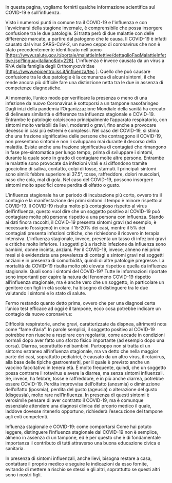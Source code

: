 <pageinfo>
In questa pagina, vogliamo fornirti qualche informazione scientifica sul COVID-19 e sull'influenza.
</pageinfo>

Visto i numerosi punti in comune tra il COVID-19 e l'influenza e con l'avvicinarsi della stagione invernale, è comprensibile
che possa insorgere confusione tra le due patologie. Si tratta però di due malattie con delle differenze marcate, a partire dal
patogeno che le causa.
Il COVID-19 è infatti causato dal virus SARS-CoV-2, un nuovo ceppo di coronavirus che non è stato precedentemente identificato nell'uomo [https://www.salute.gov.it/portale/malattieInfettive/dettaglioFaqMalattieInfettive.jsp?lingua=italiano&id=228].
L'influenza è invece causata da un virus a RNA della famiglia degli Orthomyxoviridae [https://www.epicentro.iss.it/influenza/tec ].
Quello che può causare confusione tra le due patologie è la comunanza di alcuni sintomi, il che rende ancora più difficile fare una distinzione
netta tra le due in assenza di competenze diagnostiche.

Al momento, l’unico modo per verificare la presenza o meno di una infezione da nuovo Coronavirus è sottoporsi a un tampone nasofaringeo
Dagli inizi della pandemia l’Organizzazione Mondiale della sanità ha cercato di delineare similarità e differenze tra influenza stagionale e COVID-19.
Entrambe le patologie colpiscono principalmente l’apparato respiratorio, con sintomi molto variabili da lievi, moderati o gravi, 
fino anche a provocare decesso in casi più estremi e complessi. Nel caso del COVID-19, si stima che una frazione significativa delle persone che contraggono
il COVID-19, non presentano sintomi e non li sviluppano mai durante il decorso della malattia. Esiste anche una frazione significativa
di contagiati che rimangono in fase pre-sintomatica per lungo tempo, prima di sviluppare i sintomi, durante la quale sono in grado di
contagiare molte altre persone.
Entrambe le malattie sono provocate da infezioni virali e si diffondono tramite goccioline di saliva, contatto, colpi di tosse, starnuti.
I principali sintomi sono simili: febbre superiore ai 37.5°, tosse, raffreddore, dolori muscolari, naso che cola, mal di gola.
Nel caso del COVID-19, possono insorgere sintomi molto specifici come perdita di olfatto o gusto.

L’influenza stagionale ha un periodo di incubazione più corto, ovvero tra il contagio e la manifestazione dei primi sintomi il tempo è minore rispetto al COVID-19.
Il COVID-19 risulta molto più contagioso rispetto al virus dell’influenza, questo vuol dire che un soggetto positivo al COVID-19 può contagiare molte più persone 
rispetto a una persona con influenza.
Stando ai dati finora raccolti, il COVID-19 presenta sintomi gravi (ad esempio, è necessario l’ossigeno) in circa il 15-20% dei casi, mentre il 5% dei contagiati presenta infezioni critiche, che richiedono il ricovero in terapia intensiva. L’influenza stagionale, invece, presenta un tasso di infezioni gravi e critiche molto inferiore.
I soggetti più a rischio infezione da influenza sono bambini, donne incinta, anziani. Per il COVID-19, invece, almeno nei primi mesi si è evidenziata una prevalenza di contagi e sintomi gravi nei soggetti anziani e in presenza di comorbidità, quindi di altre patologie pregresse.
La mortalità da COVID-19 risulta molto più elevata rispetto a quella da influenza stagionale.
Quali sono i sintomi del COVID-19?
Tutte le informazioni riportate sono importanti per capire la natura del fenomeno COVID-19 rispetto all’influenza stagionale, ma è anche vero che un soggetto, in particolare un genitore con figli in età scolare, ha bisogno di distinguere tra le due valutando i sintomi e lo stato di salute.

Fermo restando quanto detto prima, ovvero che per una diagnosi certa l’unico test efficace ad oggi è il tampone, ecco cosa potrebbe indicare un contagio da nuovo coronavirus:

Difficoltà respiratorie, anche gravi, caratterizzate da dispnea, altrimenti nota come “fame d’aria”. In parole semplici, il soggetto positivo al COVID-19 potrebbe non riuscire a respirare con regolarità, come accade in condizioni normali dopo aver fatto uno sforzo fisico importante (ad esempio dopo una corsa).
Diarrea, soprattutto nei bambini. Purtroppo non si tratta di un sintomo estraneo all’influenza stagionale, ma va detto che nella maggior parte dei casi, soprattutto pediatrici, è causato da un altro virus, il rotavirus, alla base delle tipiche gastroenteriti, per il quale è previsto anche un vaccino facoltativo in tenera età. È molto frequente, quindi, che un soggetto possa contrarre il rotavirus e avere la diarrea, ma senza sintomi influenzali. Se, invece, ha febbre, tosse e raffreddore, e in più anche diarrea, potrebbe essere COVID-19.
Perdita improvvisa dell’olfatto (anosmia) o diminuzione dell’olfatto (iposmia), perdita del gusto (ageusia) o alterazione del gusto (disgeusia), molto rare nell’influenza.
In presenza di questi sintomi è verosimile pensare di aver contratto il COVID-19, ma è comunque essenziale attendere una diagnosi clinica del proprio medico il quale, laddove dovesse ritenerlo opportuno, richiederà l’esecuzione del tampone agli enti competenti.

Influenza stagionale e COVID-19: come comportarsi
Come hai potuto leggere, distinguere l’influenza stagionale dal COVID-19 non è semplice, almeno in assenza di un tampone, ed è per questo che è di fondamentale importanza il contributo di tutti attraverso una buona educazione civica e sanitaria.

In presenza di sintomi influenzali, anche lievi, bisogna restare a casa, contattare il proprio medico e seguire le indicazioni da esso fornite, evitando di mettere a rischio se stessi e gli altri, soprattutto se questi altri sono i nostri figli.

